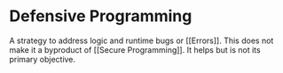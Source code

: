 # Defensive Programming

A strategy to address logic and runtime bugs or [[Errors]]. This does not make it a byproduct of [[Secure Programming]]. It helps but is not its primary objective.

